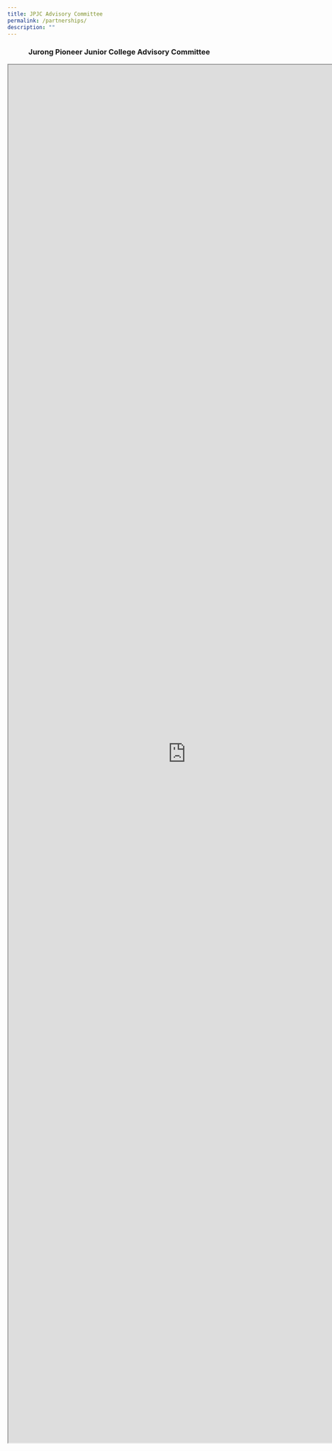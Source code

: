 ```yaml
---
title: JPJC Advisory Committee
permalink: /partnerships/
description: ""
---
```

<h3><center>Jurong Pioneer Junior College Advisory Committee</center></h3>

<iframe src="https://docs.google.com/document/d/e/2PACX-1vQp59n9fJh0N-WYBsSrntg6k32tx1RTnK7C1Y0-jNkpYM0YL21yb4Vzfrfi8ESu7DbleqPcxH8jvwBb/pub?embedded=true"width=800px height=3100px scrolling="no"></iframe>

